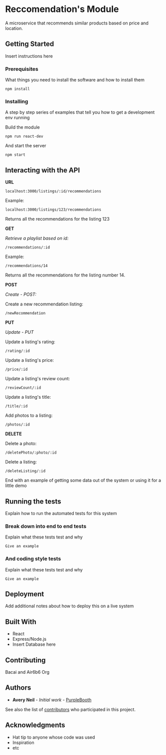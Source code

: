 # Reccomendation's Module

A microservice that recommends similar products based on price and location. 

## Getting Started

Insert instructions here

### Prerequisites

What things you need to install the software and how to install them

```
npm install
```

### Installing

A step by step series of examples that tell you how to get a development env running

Build the module

```
npm run react-dev
```

And start the server

```
npm start
```


## Interacting with the API

**URL**
```
localhost:3000/listings/:id/recommendations 
```
Example: 

```
localhost:3000/listings/123/recommendations 
```
Returns all the recommendations for the listing 123



**GET**

*Retrieve a playlist based on id:*

```
/recommendations/:id
```

Example:

```
/recommendations/14
```
Returns all the recommendations for the listing number 14.

**POST**

*Create - POST:*

Create a new recommendation listing:

```
/newRecommendation 
```

**PUT**

*Update - PUT*

Update a listing's rating:
```
/rating/:id
```

Update a listing's price:
```
/price/:id
```

Update a listing's review count:
```
/reviewCount/:id
```

Update a listing's title:
```
/title/:id
```

Add photos to a listing:
```
/photos/:id
```

**DELETE**

Delete a photo:

```
/deletePhoto/:photo/:id
```

Delete a listing:

```
/deleteListing/:id
```


End with an example of getting some data out of the system or using it for a little demo

## Running the tests

Explain how to run the automated tests for this system

### Break down into end to end tests

Explain what these tests test and why

```
Give an example
```

### And coding style tests

Explain what these tests test and why

```
Give an example
```

## Deployment

Add additional notes about how to deploy this on a live system

## Built With

* React
* Express/Node.js
* Insert Database here

## Contributing

Bacai and Air6b6 Org

## Authors

* **Avery Neil** - *Initial work* - [PurpleBooth](https://github.com/PurpleBooth)

See also the list of [contributors](https://github.com/your/project/contributors) who participated in this project.


## Acknowledgments

* Hat tip to anyone whose code was used
* Inspiration
* etc
